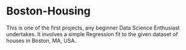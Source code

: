 # Boston-Housing

This is one of the first projects, any beginner Data Science Enthusiast undertakes. It involves a simple Regression fit to the given dataset of houses in Boston, MA, USA.
